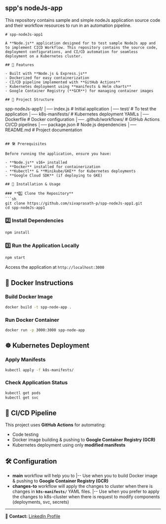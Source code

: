 ## spp's nodeJs-app

This repository contains sample and simple nodeJs application source code and their workflow resources to run in an automation pipeline.

```
# spp-nodeJs-app1

A **Node.js** application designed for to test sample NodeJs app and to implement CICD Workflow. This repository contains the source code, deployment configurations, and CI/CD automation for seamless deployment on a Kubernetes cluster.

## 🚀 Features

- Built with **Node.js & Express.js**  
- Dockerized for easy containerization  
- CI/CD pipeline implemented with **GitHub Actions**  
- Kubernetes deployment using **manifests & Helm charts**  
- Google Container Registry (**GCR**) for managing container images  

## 📂 Project Structure

```
spp-nodeJs-app1/
│── index.js              # Initial application
│── test/                 # To test the application
│── k8s-manifests/        # Kubernetes deployment YAMLs
│── Dockerfile            # Docker configuration
│── .github/workflows/    # GitHub Actions CI/CD pipelines
│── package.json          # Node.js dependencies
│── README.md             # Project documentation
```

## 🛠️ Prerequisites

Before running the application, ensure you have:

- **Node.js** v16+ installed  
- **Docker** installed for containerization  
- **Kubectl** & **Minikube/GKE** for Kubernetes deployments  
- **Google Cloud SDK** (if deploying to GKE)  

## 🚀 Installation & Usage

### **1️⃣ Clone the Repository**
```sh
git clone https://github.com/sivaprasath-p/spp-nodeJs-app1.git
cd spp-nodeJs-app1
```

### **2️⃣ Install Dependencies**
```sh
npm install
```

### **3️⃣ Run the Application Locally**
```sh
npm start
```
Access the application at `http://localhost:3000`

## 🐳 Docker Instructions
### **Build Docker Image**
```sh
docker build -t spp-node-app .
```

### **Run Docker Container**
```sh
docker run -p 3000:3000 spp-node-app
```

## ☸️ Kubernetes Deployment

### **Apply Manifests**
```sh
kubectl apply -f k8s-manifests/
```

### **Check Application Status**
```sh
kubectl get pods
kubectl get svc
```

## 🔄 CI/CD Pipeline
This project uses **GitHub Actions** for automating:
- Code testing  
- Docker image building & pushing to **Google Container Registry (GCR)**  
- Kubernetes deployment using only **modified manifests**

## 🛠️ Configuration
- **main** workflow will help you to 
  |-- Use when you to build Docker image & pushing to **Google Container Registry (GCR)**
- **changes-to** workflow will apply the changes to cluster when there is changes in **`k8s-manifests/`** YAML files.
  |-- Use when you prefer to apply the changes to k8s-cluster when there is request to modify components (deployments, svc, secrets)

---

📧 **Contact:** [LinkedIn Profile](https://www.linkedin.com/in/sivaprasath-p)
